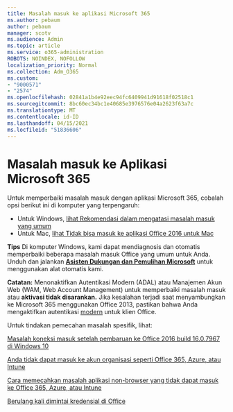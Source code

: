 ```yaml
---
title: Masalah masuk ke aplikasi Microsoft 365
ms.author: pebaum
author: pebaum
manager: scotv
ms.audience: Admin
ms.topic: article
ms.service: o365-administration
ROBOTS: NOINDEX, NOFOLLOW
localization_priority: Normal
ms.collection: Adm_O365
ms.custom:
- "9000571"
- "2574"
ms.openlocfilehash: 02841a1b4e92eec94fc6409941d91618f02518c1
ms.sourcegitcommit: 8bc60ec34bc1e40685e3976576e04a2623f63a7c
ms.translationtype: MT
ms.contentlocale: id-ID
ms.lasthandoff: 04/15/2021
ms.locfileid: "51836606"
---
```

# <a name="issues-signing-into-microsoft-365-apps"></a>Masalah masuk ke Aplikasi Microsoft 365

Untuk memperbaiki masalah masuk dengan aplikasi Microsoft 365, cobalah opsi berikut ini di komputer yang terpengaruh:  

- Untuk Windows, [lihat Rekomendasi dalam mengatasi masalah masuk yang umum](https://docs.microsoft.com/office365/troubleshoot/administration/disabling-adal-wam-not-recommended#recommendations-on-resolving-common-sign-in-issues)
- Untuk Mac,  [lihat Tidak bisa masuk ke aplikasi Office 2016 untuk Mac](https://docs.microsoft.com/office365/troubleshoot/authentication/sign-in-to-office-2016-for-mac-fail)

**Tips** Di komputer Windows, kami dapat mendiagnosis dan otomatis memperbaiki beberapa masalah masuk Office yang umum untuk Anda. Unduh dan jalankan  **[Asisten Dukungan dan Pemulihan Microsoft](https://aka.ms/SaRA-OfficeSignInScenario)** untuk menggunakan alat otomatis kami.

**Catatan:** Menonaktifkan Autentikasi Modern (ADAL) atau Manajemen Akun Web (WAM, Web Account Management) untuk memperbaiki masalah masuk atau **aktivasi tidak disarankan.** Jika kesalahan terjadi saat menyambungkan ke Microsoft 365 menggunakan Office 2013, pastikan bahwa Anda mengaktifkan autentikasi [modern](https://docs.microsoft.com/microsoft-365/admin/security-and-compliance/enable-modern-authentication)  untuk klien Office.

Untuk tindakan pemecahan masalah spesifik, lihat:

[Masalah koneksi masuk setelah pembaruan ke Office 2016 build 16.0.7967 di Windows 10](https://docs.microsoft.com/office365/troubleshoot/administration/connection-issue-when-sign-in-office-2016)  

[Anda tidak dapat masuk ke akun organisasi seperti Office 365, Azure, atau Intune](https://docs.microsoft.com/office365/troubleshoot/authentication/sign-in-to-office-365-azure-intune)

[Cara memecahkan masalah aplikasi non-browser yang tidak dapat masuk ke Office 365, Azure, atau Intune](https://support.office.com/article/how-to-troubleshoot-non-browser-apps-that-can-t-sign-in-to-office-365-azure-or-intune-3ba1b268-66f6-462c-b0e5-070f5c2603c1?ui=en-US&rs=en-US&ad=US)

[Berulang kali dimintai kredensial di Office](https://docs.microsoft.com/office365/troubleshoot/authentication/access-denied-when-connect-to-office-365)